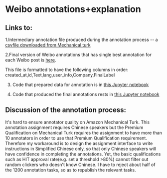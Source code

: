 # Weibo annotations+explanation

## Links to:

1.Intermediary annotation file produced during the annotation process -- a [csvfile downloaded from Mechanical turk](https://github.ubc.ca/shuning3/COLX523_SH_VT_AL/blob/amylam/data/ChineseWeiboCorpus/MTurk_Batch_3948609_full2074_results.csv)

2.Final version of Weibo annotations that has single best annotation for each Weibo post is [here](https://github.ubc.ca/shuning3/COLX523_SH_VT_AL/blob/amylam/data/ChineseWeiboCorpus/Weibo_final_annotations.csv). 

This file is formatted to have the following columns in order: created_at,id,Text,lang,user_info,Company,FinalLabel

3. Code that prepared data for annotation is in [this Jupyter notebook](https://github.ubc.ca/shuning3/COLX523_SH_VT_AL/blob/amylam/milestone3/M_Turk_csvtransform.ipynb)

4. Code that produced the final annotations rests in [this Jupyter notebook](https://github.ubc.ca/shuning3/COLX523_SH_VT_AL/blob/amylam/milestone3/Weibo_prepare_final_annotations.ipynb)

## Discussion of the annotation process:


It's hard to ensure annotator quality on Amazon Mechanical Turk. This annotation assignment requires Chinese speakers but the Premium Qualification on Mechanical Turk requires the assignment to have more than 10 annotators in order to use that Premium Qualification requirement. Therefore my workaround is to design the assignment interface to write instructions in Simplified Chinese only, so that only Chinese speakers will have confidence in completing the annotations. Yet, the basic qualifications such as HIT approval rate(e.g. set a threshold >80%) cannot filter out random clickers who doesn't know Chinese. I have to reject about half of the 1200 annotation tasks, so as to republish the relevant tasks.


 
